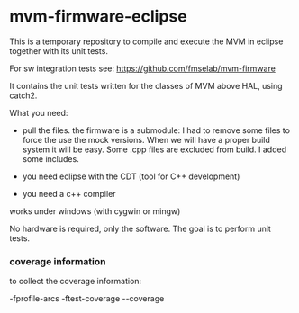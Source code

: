 # mvm-firmware-eclipse

This is a temporary repository to compile and execute the MVM in eclipse together with its unit tests.

For sw integration tests see: https://github.com/fmselab/mvm-firmware 

It contains the unit tests written for the classes of MVM above HAL, using catch2.  
 
What you  need:

* pull the files. the firmware is a submodule: I had to remove some files to force the use the mock versions. 
When we will have a proper build system it will be easy. Some .cpp files are excluded from build. I added some includes.


* you need eclipse with the CDT (tool for C++ development) 

* you need a c++ compiler


works under windows (with cygwin or  mingw) 

No hardware is required, only the  software. The goal is to perform unit tests.

### coverage information

to collect the coverage information:

-fprofile-arcs -ftest-coverage --coverage  